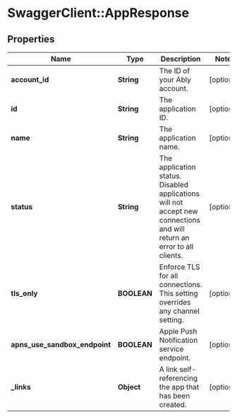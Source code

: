 # SwaggerClient::AppResponse

## Properties
Name | Type | Description | Notes
------------ | ------------- | ------------- | -------------
**account_id** | **String** | The ID of your Ably account. | [optional] 
**id** | **String** | The application ID. | [optional] 
**name** | **String** | The application name. | [optional] 
**status** | **String** | The application status. Disabled applications will not accept new connections and will return an error to all clients. | [optional] 
**tls_only** | **BOOLEAN** | Enforce TLS for all connections. This setting overrides any channel setting. | [optional] 
**apns_use_sandbox_endpoint** | **BOOLEAN** | Apple Push Notification service endpoint. | [optional] 
**_links** | **Object** | A link self-referencing the app that has been created. | [optional] 

